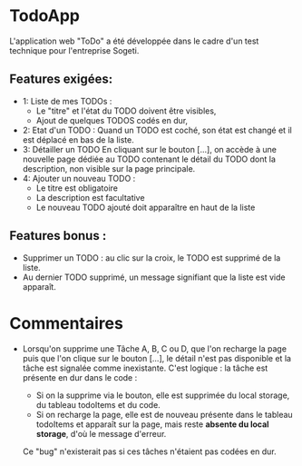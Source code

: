 # TodoApp

L'application web "ToDo" a été développée dans le cadre d'un test technique pour l'entreprise Sogeti.

## Features exigées:

- 1: Liste de mes TODOs :
  - Le "titre" et l'état du TODO doivent être visibles,
  - Ajout de quelques TODOS codés en dur,
- 2: Etat d'un TODO :
  Quand un TODO est coché, son état est changé et il est déplacé en bas de la liste.
- 3: Détailler un TODO
  En cliquant sur le bouton [...], on accède à une nouvelle page dédiée au TODO contenant le détail du TODO dont la description, non visible sur la page principale.
- 4: Ajouter un nouveau TODO :
  - Le titre est obligatoire
  - La description est facultative
  - Le nouveau TODO ajouté doit apparaître en haut de la liste

## Features bonus :

- Supprimer un TODO : au clic sur la croix, le TODO est supprimé de la liste.
- Au dernier TODO supprimé, un message signifiant que la liste est vide apparaît.

# Commentaires

- Lorsqu'on supprime une Tâche A, B, C ou D, que l'on recharge la page puis que l'on clique sur le bouton [...], le détail n'est pas disponible et la tâche est signalée comme inexistante.
  C'est logique : la tâche est présente en dur dans le code :

  - Si on la supprime via le bouton, elle est supprimée du local storage, du tableau todoItems et du code.
  - Si on recharge la page, elle est de nouveau présente dans le tableau todoItems et apparaît sur la page, mais reste **absente du local storage**, d'où le message d'erreur.

  Ce "bug" n'existerait pas si ces tâches n'étaient pas codées en dur.
